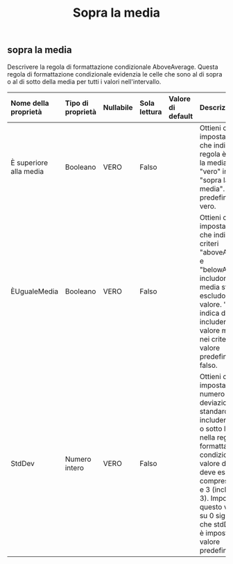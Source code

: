 ﻿---
title: Sopra la media
second_title: Aspose.Cells Cloud Documen
type: docs
url: /it/specification/model/aboveaverage/
description: "Aspose.Cells Specifica del modello cloud: sopra la media. Gestisci facilmente Excel e altri fogli di calcolo con funzionalità come apertura, generazione, modifica, divisione, unione, confronto e conversione"
kwords: Excel, Office, Foglio di calcolo, Cloud REST API, Sopra la media
weight: 50
---
## **sopra la media**

 Descrivere la regola di formattazione condizionale AboveAverage. Questa regola di formattazione condizionale evidenzia le celle che sono al di sopra o al di sotto della media per tutti i valori nell'intervallo.

| Nome della proprietà| Tipo di proprietà| Nullabile| Sola lettura| Valore di default| Descrizione|
|:- |:- |:- |:- |:- |:- |
| È superiore alla media| Booleano| VERO| Falso|| Ottieni o imposta il flag che indica se la regola è "sopra la media". "vero" indica "sopra la media". Il valore predefinito è vero.|
| ÈUgualeMedia| Booleano| VERO| Falso||Ottieni o imposta il flag che indica se i criteri "aboveAverage" e "belowAverage" includono la media stessa o escludono tale valore. 'true' indica di includere il valore medio nei criteri. Il valore predefinito è falso.|
| StdDev| Numero intero| VERO| Falso|| Ottieni o imposta il numero di deviazioni standard da includere sopra o sotto la media nella regola di formattazione condizionale. Il valore di input deve essere compreso tra 0 e 3 (include 0 e 3). Impostando questo valore su 0 significa che stdDev non è impostato. Il valore predefinito è 0.|


